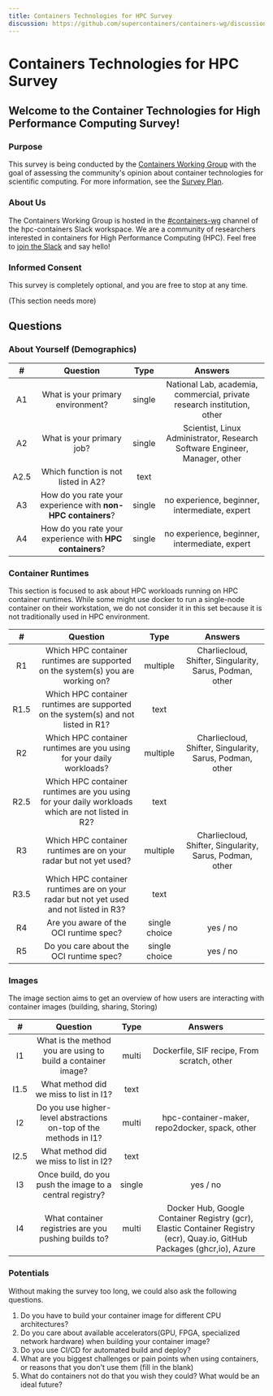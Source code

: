 ```yaml
---
title: Containers Technologies for HPC Survey
discussion: https://github.com/supercontainers/containers-wg/discussions/39
---
```


# Containers Technologies for HPC Survey

## Welcome to the Container Technologies for High Performance Computing Survey!

### Purpose
This survey is being conducted by the [Containers Working Group](https://supercontainers.github.io/containers-wg/) with the goal of assessing the community's opinion about container technologies for scientific computing.  For more information, see the [Survey Plan](https://github.com/sk8forether/containers-wg/blob/main/_ideas/container-technology-survey-plan.md).

### About Us
The Containers Working Group is hosted in the [#containers-wg](https://hpc-containers.slack.com/archives/C023C51T8SG) channel of the hpc-containers Slack workspace.  We are a community of researchers interested in containers for High Performance Computing (HPC).  Feel free to [join the Slack](https://join.slack.com/t/hpc-containers/shared_invite/zt-ak9q6jw7-UZgpv7IJua5jCtJ_db_yAQ) and say hello!

### Informed Consent
This survey is completely optional, and you are free to stop at any time.

(This section needs more)

## Questions

### About Yourself (Demographics)

| #  | Question | Type | Answers |
|:--:|:---------:|:----:|:---------------------:|
| A1 | What is your primary environment? | single | National Lab, academia, commercial, private research institution, other |
| A2 | What is your primary job? | single | Scientist, Linux Administrator, Research Software Engineer, Manager, other |
| A2.5 | Which function is not listed in A2? | text | |
| A3 | How do you rate your experience with **non-HPC containers**? | single | no experience, beginner, intermediate, expert |
| A4 | How do you rate your experience with **HPC containers**? | single | no experience, beginner, intermediate, expert |

### Container Runtimes

This section is focused to ask about HPC workloads running on HPC container runtimes. While some might use docker to run a single-node container on their workstation, we do not consider it in this set because it is not traditionally used in HPC environment.


| #  | Question | Type | Answers |
|:--:|:---------:|:----:|:---------------------:|
| R1 | Which HPC container runtimes are supported on the system(s) you are working on? | multiple | Charliecloud, Shifter, Singularity, Sarus, Podman, other |
| R1.5 | Which HPC container runtimes are supported on the system(s) and not listed in R1? | text | |
| R2 | Which HPC container runtimes are you using for your daily workloads? | multiple | Charliecloud, Shifter, Singularity, Sarus, Podman, other |
| R2.5 | Which HPC container runtimes are you using for your daily workloads which are not listed in R2? | text | |
| R3 | Which HPC container runtimes are on your radar but not yet used? | multiple | Charliecloud, Shifter, Singularity, Sarus, Podman, other |
| R3.5 | Which HPC container runtimes are on your radar but not yet used and not listed in R3? | text | |
| R4 | Are you aware of the OCI runtime spec? | single choice | yes / no |
| R5 | Do you care about the OCI runtime spec? | single choice | yes / no |

### Images

The image section aims to get an overview of how users are interacting with container images (building, sharing, Storing)

| #  | Question | Type | Answers |
|:--:|:---------:|:----:|:---------------------:|
| I1 | What is the method you are using to build a container image? | multi | Dockerfile, SIF recipe, From scratch, other |
| I1.5 | What method did we miss to list in I1? | text | |
| I2 | Do you use higher-level abstractions on-top of the methods in I1? | multi | hpc-container-maker, repo2docker, spack, other |
| I2.5 | What method did we miss to list in I2? | text | |
| I3 | Once build, do you push the image to a central registry? | single | yes / no |
| I4 | What container registries are you pushing builds to? | multi | Docker Hub, Google Container Registry (gcr), Elastic Container Registry (ecr), Quay.io, GitHub Packages (ghcr,io), Azure |

### Potentials

Without making the survey too long, we could also ask the following questions.

1. Do you have to build your container image for different CPU architectures? 
2. Do you care about available accelerators(GPU, FPGA, specialized network hardware) when building your container image?
3. Do you use CI/CD for automated build and deploy?
4. What are you biggest challenges or pain points when using containers, or reasons that you don't use them (fill in the blank)
5. What do containers not do that you wish they could? What would be an ideal future?

